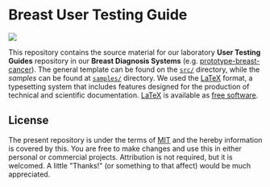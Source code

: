 # Breast User Testing Guide

<img src="https://upload.wikimedia.org/wikipedia/commons/thumb/9/92/LaTeX_logo.svg/1599px-LaTeX_logo.svg.png">

This repository contains the source material for our laboratory **User Testing Guides** repository in our **Breast Diagnosis Systems** (e.g. [prototype-breast-cancer](https://github.com/MIMBCD-UI/prototype-breast-screening)). The general template can be found on the [`src/`](src/) directory, while the *samples* can be found at [`samples/`](samples/) directory. We used the [LaTeX](https://www.latex-project.org/) format, a typesetting system that includes features designed for the production of technical and scientific documentation. [LaTeX](https://www.latex-project.org/) is available as [free software](https://www.latex-project.org/lppl/).


## License

The present repository is under the terms of [MIT](LICENSE) and the hereby information is covered by this. You are free to make changes and use this in either personal or commercial projects. Attribution is not required, but it is welcomed. A little "Thanks!" (or something to that affect) would be much appreciated.
